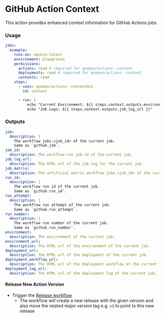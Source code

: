 # GitHub Action Context
This action provides enhanced context information for GitHub Actions jobs.

### Usage
```yaml
jobs:
  example:
    runs-on: ubuntu-latest
    environment: playground
    permissions:
      actions: read # required for qoomon/actions--context
      deployments: read # required for qoomon/actions--context
      contents: read
    steps:
      - uses: qoomon/actions--context@v1
        id: context

      - run: |
          echo "Current Environment: ${{ steps.context.outputs.environment }}"
          echo "Job Logs: ${{ steps.context.outputs.job_log_url }}"
```

### Outputs
```yaml
job:
  description: |
    The workflow jobs.<job_id> of the current job.
    Same as `github.job`.
job_id:
  description: The workflow run job id of the current job.
job_log_url:
  description: The HTML url of the job log for the current job.
job_matrix:
  description: The artificial matrix workflow jobs.<job_id> of the current job.
run_id:
  description: |
    The workflow run id of the current job.
    Same as `github.run_id`.
run_attempt:
  description: |
    The workflow run attempt of the current job.
    Same as `github.run_attempt`.
run_number:
  description: |
    The workflow run number of the current job.
    Same as `github.run_number`.
environment:
  description: The environment of the current job.
environment_url:
  description: The HTML url of the environment of the current job.
deployment_url:
  description: The HTML url of the deployment of the current job.
deployment_workflow_url:
  description: The HTML url of the deployment workflow of the current job.
deployment_log_url:
  description: The HTML url of the deployment log of the current job.
```

#### Release New Action Version
- Trigger the [Release workflow](../../actions/workflows/release.yaml)
  - The workflow will create a new release with the given version and also move the related major version tag e.g. `v1` to point to this new release
